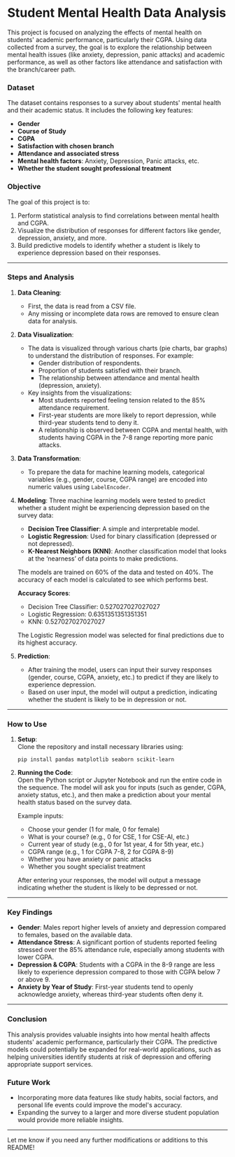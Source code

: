 

# Student Mental Health Data Analysis

This project is focused on analyzing the effects of mental health on students' academic performance, particularly their CGPA. Using data collected from a survey, the goal is to explore the relationship between mental health issues (like anxiety, depression, panic attacks) and academic performance, as well as other factors like attendance and satisfaction with the branch/career path.

### **Dataset**
The dataset contains responses to a survey about students' mental health and their academic status. It includes the following key features:
- **Gender**
- **Course of Study**
- **CGPA**
- **Satisfaction with chosen branch**
- **Attendance and associated stress**
- **Mental health factors**: Anxiety, Depression, Panic attacks, etc.
- **Whether the student sought professional treatment**

### **Objective**
The goal of this project is to:
1. Perform statistical analysis to find correlations between mental health and CGPA.
2. Visualize the distribution of responses for different factors like gender, depression, anxiety, and more.
3. Build predictive models to identify whether a student is likely to experience depression based on their responses.

---

### **Steps and Analysis**

1. **Data Cleaning**:
   - First, the data is read from a CSV file.
   - Any missing or incomplete data rows are removed to ensure clean data for analysis.

2. **Data Visualization**:
   - The data is visualized through various charts (pie charts, bar graphs) to understand the distribution of responses. For example:
     - Gender distribution of respondents.
     - Proportion of students satisfied with their branch.
     - The relationship between attendance and mental health (depression, anxiety).
   - Key insights from the visualizations:
     - Most students reported feeling tension related to the 85% attendance requirement.
     - First-year students are more likely to report depression, while third-year students tend to deny it.
     - A relationship is observed between CGPA and mental health, with students having CGPA in the 7-8 range reporting more panic attacks.

3. **Data Transformation**:
   - To prepare the data for machine learning models, categorical variables (e.g., gender, course, CGPA range) are encoded into numeric values using `LabelEncoder`.

4. **Modeling**:
   Three machine learning models were tested to predict whether a student might be experiencing depression based on the survey data:
   - **Decision Tree Classifier**: A simple and interpretable model.
   - **Logistic Regression**: Used for binary classification (depressed or not depressed).
   - **K-Nearest Neighbors (KNN)**: Another classification model that looks at the ‘nearness’ of data points to make predictions.
   
   The models are trained on 60% of the data and tested on 40%. The accuracy of each model is calculated to see which performs best.

   **Accuracy Scores**:  
   - Decision Tree Classifier: 0.527027027027027
   - Logistic Regression: 0.6351351351351351
   - KNN: 0.527027027027027

   The Logistic Regression model was selected for final predictions due to its highest accuracy.

5. **Prediction**:
   - After training the model, users can input their survey responses (gender, course, CGPA, anxiety, etc.) to predict if they are likely to experience depression.
   - Based on user input, the model will output a prediction, indicating whether the student is likely to be in depression or not.

---

### **How to Use**

1. **Setup**:  
   Clone the repository and install necessary libraries using:
   ```
   pip install pandas matplotlib seaborn scikit-learn
   ```

2. **Running the Code**:  
   Open the Python script or Jupyter Notebook and run the entire code in the sequence. The model will ask you for inputs (such as gender, CGPA, anxiety status, etc.), and then make a prediction about your mental health status based on the survey data.

   Example inputs:
   - Choose your gender (1 for male, 0 for female)
   - What is your course? (e.g., 0 for CSE, 1 for CSE-AI, etc.)
   - Current year of study (e.g., 0 for 1st year, 4 for 5th year, etc.)
   - CGPA range (e.g., 1 for CGPA 7-8, 2 for CGPA 8-9)
   - Whether you have anxiety or panic attacks
   - Whether you sought specialist treatment

   After entering your responses, the model will output a message indicating whether the student is likely to be depressed or not.

---

### **Key Findings**
- **Gender**: Males report higher levels of anxiety and depression compared to females, based on the available data.
- **Attendance Stress**: A significant portion of students reported feeling stressed over the 85% attendance rule, especially among students with lower CGPA.
- **Depression & CGPA**: Students with a CGPA in the 8-9 range are less likely to experience depression compared to those with CGPA below 7 or above 9.
- **Anxiety by Year of Study**: First-year students tend to openly acknowledge anxiety, whereas third-year students often deny it.

---

### **Conclusion**

This analysis provides valuable insights into how mental health affects students' academic performance, particularly their CGPA. The predictive models could potentially be expanded for real-world applications, such as helping universities identify students at risk of depression and offering appropriate support services.

### **Future Work**
- Incorporating more data features like study habits, social factors, and personal life events could improve the model's accuracy.
- Expanding the survey to a larger and more diverse student population would provide more reliable insights.
  
---

Let me know if you need any further modifications or additions to this README!
